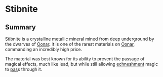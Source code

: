 # Stibnite

## Summary

Stibnite is a crystalline metallic mineral mined from deep underground by the dwarves of [Oonar](../../../planes/oonar.md). It is one of the rarest materials on [Oonar](../../../planes/oonar.md), commanding an incredibly high price.

The material was best known for its ability to prevent the passage of magical effects, much like lead, but while still allowing [echneshment](../../../mechanics/magic/echneshment.md) magic to [pas](../../../history/calendars/astorian-calendar.md)s through it.
